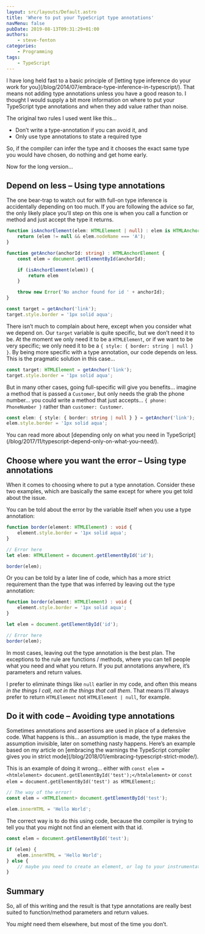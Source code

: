 ```yaml
---
layout: src/layouts/Default.astro
title: 'Where to put your TypeScript type annotations'
navMenu: false
pubDate: 2019-08-13T09:31:29+01:00
authors:
    - steve-fenton
categories:
    - Programming
tags:
    - TypeScript
---
```


I have long held fast to a basic principle of [letting type inference do your work for you]\(/blog/2014/07/embrace-type-inference-in-typescript/). That means not adding type annotations unless you have a good reason to. I thought I would supply a bit more information on where to put your TypeScript type annotations and when they add value rather than noise.

The original two rules I used went like this…

- Don’t write a type-annotation if you can avoid it, and
- Only use type annotations to state a required type

So, if the compiler can infer the type and it chooses the exact same type you would have chosen, do nothing and get home early.

Now for the long version…

## Depend on less – Using type annotations

The one bear-trap to watch out for with full-on type inference is accidentally depending on too much. If you are following the advice so far, the only likely place you’ll step on this one is when you call a function or method and just accept the type it returns.

```typescript
function isAnchorElement(elem: HTMLElement | null) : elem is HTMLAnchorElement {
    return (elem != null && elem.nodeName === 'A');
}

function getAnchor(anchorId: string) : HTMLAnchorElement {
    const elem = document.getElementById(anchorId);

    if (isAnchorElement(elem)) {
        return elem
    }

    throw new Error('No anchor found for id ' + anchorId);
}

const target = getAnchor('link');
target.style.border = '1px solid aqua';
```

There isn’t much to complain about here, except when you consider what we depend on. Our `target` variable is quite specific, but we don’t need it to be. At the moment we only need it to be a `HTMLElement`, or if we want to be very specific; we only need it to be a `{ style: { border: string | null } }`. By being more specific with a type annotation, our code depends on less. This is the pragmatic solution in this case…

```typescript
const target: HTMLElement = getAnchor('link');
target.style.border = '1px solid aqua';
```

But in many other cases, going full-specific will give you benefits… imagine a method that is passed a `Customer`, but only needs the grab the phone number… you could write a method that just accepts… `{ phone: PhoneNumber }` rather than `customer: Customer`.

```typescript
const elem: { style: { border: string | null } } = getAnchor('link');
elem.style.border = '1px solid aqua';
```

You can read more about [depending only on what you need in TypeScript]\(/blog/2017/11/typescript-depend-only-on-what-you-need/).

## Choose where you want the error – Using type annotations

When it comes to choosing where to put a type annotation. Consider these two examples, which are basically the same except for where you get told about the issue.

You can be told about the error by the variable itself when you use a type annotation:

```typescript
function border(element: HTMLElement) : void {
    element.style.border = '1px solid aqua';
}

// Error here
let elem: HTMLElement = document.getElementById('id');

border(elem);
```

Or you can be told by a later line of code, which has a more strict requirement than the type that was inferred by leaving out the type annotation:

```typescript
function border(element: HTMLElement) : void {
    element.style.border = '1px solid aqua';
}

let elem = document.getElementById('id');

// Error here
border(elem);
```

In most cases, leaving out the type annotation is the best plan. The exceptions to the rule are functions / methods, where you can tell people what you need and what you return. If you put annotations anywhere, it’s parameters and return values.

I prefer to eliminate things like `null` earlier in my code, and often this means *in the things I call, not in the things that call them*. That means I’ll always prefer to return `HTMLElement` not `HTMLElement | null`, for example.

## Do it with code – Avoiding type annotations

Sometimes annotations and assertions are used in place of a defensive code. What happens is this… an assumption is made, the type makes the assumption invisible, later on something nasty happens. Here’s an example based on my article on [embracing the warnings the TypeScript compiler gives you in strict mode]\(/blog/2018/01/embracing-typescript-strict-mode/).

This is an example of doing it wrong… either with `const elem = <htmlelement> document.getElementById('test');</htmlelement>` or `const elem = document.getElementById('test') as HTMLElement;`:

```typescript
// The way of the error!
const elem = <HTMLElement> document.getElementById('test');

elem.innerHTML = 'Hello World';
```

The correct way is to do this using code, because the compiler is trying to tell you that you might not find an element with that id.

```typescript
const elem = document.getElementById('test');

if (elem) {
    elem.innerHTML = 'Hello World';
} else {
    // maybe you need to create an element, or log to your instrumentation
}
```

## Summary

So, all of this writing and the result is that type annotations are really best suited to function/method parameters and return values.

You *might* need them elsewhere, but most of the time you don’t.